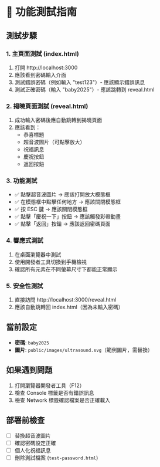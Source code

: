 # 🧪 功能測試指南

## 測試步驟

### 1. 主頁面測試 (index.html)
1. 打開 http://localhost:3000
2. 應該看到密碼輸入介面
3. 測試錯誤密碼（例如輸入 "test123"）- 應該顯示錯誤訊息
4. 測試正確密碼（輸入 "baby2025"）- 應該跳轉到 reveal.html

### 2. 揭曉頁面測試 (reveal.html)
1. 成功輸入密碼後應自動跳轉到揭曉頁面
2. 應該看到：
   - 恭喜標題
   - 超音波圖片（可點擊放大）
   - 祝福訊息
   - 慶祝按鈕
   - 返回按鈕

### 3. 功能測試
- ✅ 點擊超音波圖片 → 應該打開放大模態框
- ✅ 在模態框中點擊任何地方 → 應該關閉模態框
- ✅ 按 ESC 鍵 → 應該關閉模態框
- ✅ 點擊「慶祝一下」按鈕 → 應該觸發彩帶動畫
- ✅ 點擊「返回」按鈕 → 應該返回密碼頁面

### 4. 響應式測試
1. 在桌面瀏覽器中測試
2. 使用開發者工具切換到手機檢視
3. 確認所有元素在不同螢幕尺寸下都能正常顯示

### 5. 安全性測試
1. 直接訪問 http://localhost:3000/reveal.html
2. 應該自動跳轉回 index.html（因為未輸入密碼）

## 當前設定

- **密碼**: `baby2025`
- **圖片**: `public/images/ultrasound.svg`（範例圖片，需替換）

## 如果遇到問題

1. 打開瀏覽器開發者工具（F12）
2. 檢查 Console 標籤是否有錯誤訊息
3. 檢查 Network 標籤確認檔案是否正確載入

## 部署前檢查

- [ ] 替換超音波圖片
- [ ] 確認密碼設定正確
- [ ] 個人化祝福訊息
- [ ] 刪除測試檔案 (`test-password.html`)
